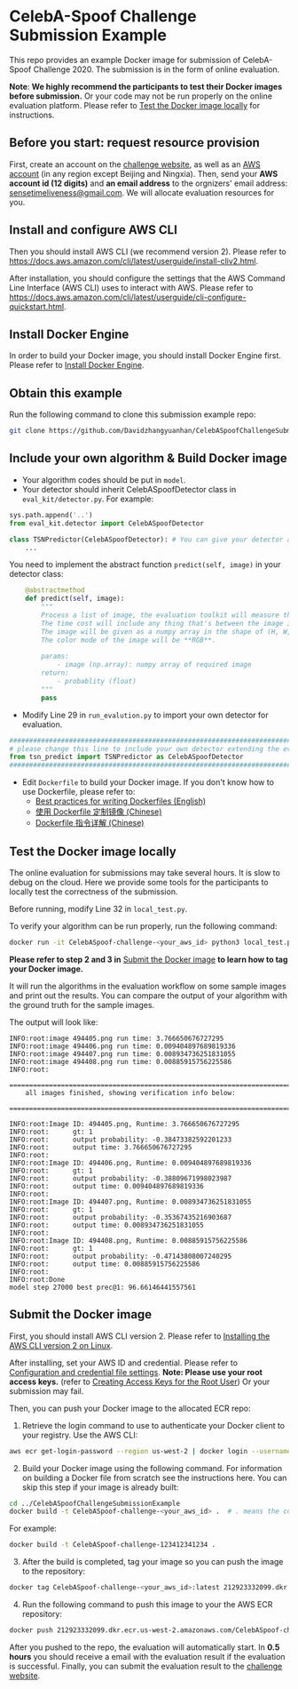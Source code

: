 # CelebA-Spoof Challenge Submission Example
This repo provides an example Docker image for submission of CelebA-Spoof Challenge 2020. The submission is in the form of online evaluation.

**Note**: **We highly recommend the participants to test their Docker images before submission.** Or your code may not be run properly on the online evaluation platform. Please refer to [Test the Docker image locally](#test-the-docker-image-locally) for instructions.

## Before you start: request resource provision

First, create an account on the [challenge website](https://competitions.codalab.org/competitions/22955), as well as an [AWS account](https://aws.amazon.com/account/) (in any region except Beijing and Ningxia). Then, send your **AWS account id (12 digits)** and **an email address** to the orgnizers' email address: [sensetimeliveness@gmail.com](mailto:sensetimeliveness@gmail.com). We will allocate evaluation resources for you.

## Install and configure AWS CLI
Then you should install AWS CLI (we recommend version 2). Please refer to https://docs.aws.amazon.com/cli/latest/userguide/install-cliv2.html.

After installation, you should configure the settings that the AWS Command Line Interface (AWS CLI) uses to interact with AWS. Please refer to https://docs.aws.amazon.com/cli/latest/userguide/cli-configure-quickstart.html.

## Install Docker Engine
In order to build your Docker image, you should install Docker Engine first. Please refer to [Install Docker Engine](https://docs.docker.com/engine/install/).

## Obtain this example

Run the following command to clone this submission example repo:

```bash
git clone https://github.com/Davidzhangyuanhan/CelebASpoofChallengeSubmissionExample.git
```

## Include your own algorithm & Build Docker image

- Your algorithm codes should be put in `model`.
- Your detector should inherit CelebASpoofDetector class in `eval_kit/detector.py`. For example:

```python
sys.path.append('..')
from eval_kit.detector import CelebASpoofDetector

class TSNPredictor(CelebASpoofDetector): # You can give your detector any name.
    ...
```
You need to implement the abstract function `predict(self, image)` in your detector class:

```python
    @abstractmethod
    def predict(self, image):
        """
        Process a list of image, the evaluation toolkit will measure the runtime of every call to this method.
        The time cost will include any thing that's between the image input to the final prediction score.
        The image will be given as a numpy array in the shape of (H, W, C) with dtype np.uint8.
        The color mode of the image will be **RGB**.
        
        params:
            - image (np.array): numpy array of required image
        return:
            - probablity (float)
        """
        pass

```

- Modify Line 29 in `run_evalution.py` to import your own detector for evaluation.

```python
########################################################################################################
# please change this line to include your own detector extending the eval_kit.detector.DeeperForensicsDetector base class.
from tsn_predict import TSNPredictor as CelebASpoofDetector
########################################################################################################
```

- Edit `Dockerfile` to build your Docker image. If you don't know how to use Dockerfile, please refer to:
  -  [Best practices for writing Dockerfiles (English)](https://docs.docker.com/develop/develop-images/dockerfile_best-practices/#dockerfile-instructions)
  -  [使用 Dockerfile 定制镜像 (Chinese)](https://yeasy.gitbook.io/docker_practice/image/build)
  -  [Dockerfile 指令详解 (Chinese)](https://yeasy.gitbook.io/docker_practice/image/dockerfile)

## Test the Docker image locally

The online evaluation for submissions may take several hours. It is slow to debug on the cloud. Here we provide some tools for the participants to locally test the correctness of the submission.

Before running, modify Line 32 in `local_test.py`.

To verify your algorithm can be run properly, run the following command:

```bash
docker run -it CelebASpoof-challenge-<your_aws_id> python3 local_test.py
```

**Please refer to step 2 and 3 in** [Submit the Docker image](#submit-the-docker-image) **to learn how to tag your Docker image.**

It will run the algorithms in the evaluation workflow on some sample images and print out the results.
You can compare the output of your algorithm with the ground truth for the sample images. 

The output will look like:

```
INFO:root:image 494405.png run time: 3.766650676727295
INFO:root:image 494406.png run time: 0.009404897689819336
INFO:root:image 494407.png run time: 0.008934736251831055
INFO:root:image 494408.png run time: 0.00885915756225586
INFO:root:
    ================================================================================
    all images finished, showing verification info below:
    ================================================================================

INFO:root:Image ID: 494405.png, Runtime: 3.766650676727295
INFO:root:      gt: 1
INFO:root:      output probability: -0.38473382592201233                                                                                                                                                    INFO:root:      output time: 3.766650676727295
INFO:root:
INFO:root:Image ID: 494406.png, Runtime: 0.009404897689819336
INFO:root:      gt: 1
INFO:root:      output probability: -0.38809671998023987
INFO:root:      output time: 0.009404897689819336
INFO:root:
INFO:root:Image ID: 494407.png, Runtime: 0.008934736251831055
INFO:root:      gt: 1
INFO:root:      output probability: -0.35367435216903687
INFO:root:      output time: 0.008934736251831055
INFO:root:
INFO:root:Image ID: 494408.png, Runtime: 0.00885915756225586
INFO:root:      gt: 1
INFO:root:      output probability: -0.47143808007240295
INFO:root:      output time: 0.00885915756225586
INFO:root:
INFO:root:Done
model step 27000 best prec@1: 96.66146441557561
```

## Submit the Docker image

First, you should install AWS CLI version 2. Please refer to [Installing the AWS CLI version 2 on Linux](https://docs.aws.amazon.com/cli/latest/userguide/install-cliv2-linux.html).

After installing, set your AWS ID and credential. Please refer to [Configuration and credential file settings](https://docs.aws.amazon.com/cli/latest/userguide/cli-configure-files.html). **Note: Please use your root access keys.** (refer to [Creating Access Keys for the Root User](https://docs.aws.amazon.com/IAM/latest/UserGuide/id_root-user.html#id_root-user_manage_add-key)) Or your submission may fail.

Then, you can push your Docker image to the allocated ECR repo:

1. Retrieve the login command to use to authenticate your Docker client to your registry.
Use the AWS CLI:

```bash
aws ecr get-login-password --region us-west-2 | docker login --username AWS --password-stdin 212923332099.dkr.ecr.us-west-2.amazonaws.com
```

2. Build your Docker image using the following command. For information on building a Docker file from scratch see the instructions here. You can skip this step if your image is already built:

```bash
cd ../CelebASpoofChallengeSubmissionExample
docker build -t CelebASpoof-challenge-<your_aws_id> .  # . means the current path. Please don't lose it.
```

For example:

```bash
docker build -t CelebASpoof-challenge-123412341234 . 
```

3. After the build is completed, tag your image so you can push the image to the repository:

```bash
docker tag CelebASpoof-challenge-<your_aws_id>:latest 212923332099.dkr.ecr.us-west-2.amazonaws.com/CelebASpoof-challenge-<your_aws_id>:latest
```

4. Run the following command to push this image to your the AWS ECR repository:

```bash
docker push 212923332099.dkr.ecr.us-west-2.amazonaws.com/CelebASpoof-challenge-<your_aws_id>:latest
```

After you pushed to the repo, the evaluation will automatically start. In **0.5 hours** you should receive a email with the evaluation result if the evaluation is successful. Finally, you can submit the evaluation result to the [challenge website](https://competitions.codalab.org/competitions/22955).
